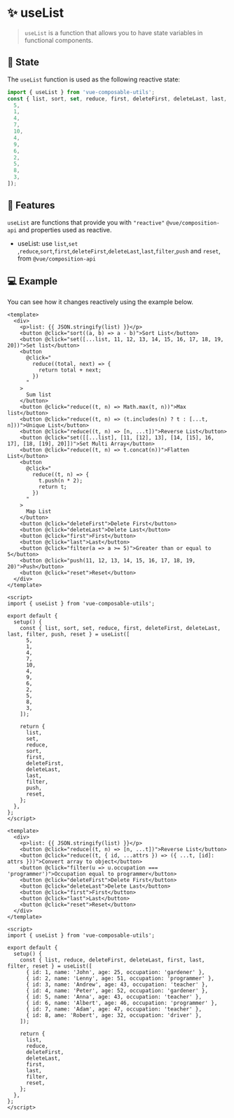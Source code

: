 # :sparkles: useList

> `useList` is a function that allows you to have state variables in functional components.

## :convenience_store: State

The `useList` function is used as the following reactive state:

```js
import { useList } from 'vue-composable-utils';
const { list, sort, set, reduce, first, deleteFirst, deleteLast, last, filter, push, reset } = useList([
  5,
  1,
  4,
  7,
  10,
  4,
  9,
  6,
  2,
  5,
  8,
  3,
]);
```

## :rocket: Features

`useList` are functions that provide you with `"reactive"` `@vue/composition-api` and properties used as reactive.

- useList: use `list`,`set` ,`reduce`,`sort`,`first`,`deleteFirst`,`deleteLast`,`last`,`filter`,`push` and `reset`, from `@vue/composition-api`

## :computer: Example

You can see how it changes reactively using the example below.

<List />

```vue
<template>
  <div>
    <p>list: {{ JSON.stringify(list) }}</p>
    <button @click="sort((a, b) => a - b)">Sort List</button>
    <button @click="set([...list, 11, 12, 13, 14, 15, 16, 17, 18, 19, 20])">Set list</button>
    <button
      @click="
        reduce((total, next) => {
          return total + next;
        })
      "
    >
      Sum list
    </button>
    <button @click="reduce((t, n) => Math.max(t, n))">Max list</button>
    <button @click="reduce((t, n) => (t.includes(n) ? t : [...t, n]))">Unique List</button>
    <button @click="reduce((t, n) => [n, ...t])">Reverse List</button>
    <button @click="set([[...list], [11, [12], 13], [14, [15], 16, 17], [18, [19], 20]])">Set Multi Array</button>
    <button @click="reduce((t, n) => t.concat(n))">Flatten List</button>
    <button
      @click="
        reduce((t, n) => {
          t.push(n * 2);
          return t;
        })
      "
    >
      Map List
    </button>
    <button @click="deleteFirst">Delete First</button>
    <button @click="deleteLast">Delete Last</button>
    <button @click="first">First</button>
    <button @click="last">Last</button>
    <button @click="filter(a => a >= 5)">Greater than or equal to 5</button>
    <button @click="push(11, 12, 13, 14, 15, 16, 17, 18, 19, 20)">Push</button>
    <button @click="reset">Reset</button>
  </div>
</template>

<script>
import { useList } from 'vue-composable-utils';

export default {
  setup() {
    const { list, sort, set, reduce, first, deleteFirst, deleteLast, last, filter, push, reset } = useList([
      5,
      1,
      4,
      7,
      10,
      4,
      9,
      6,
      2,
      5,
      8,
      3,
    ]);

    return {
      list,
      set,
      reduce,
      sort,
      first,
      deleteFirst,
      deleteLast,
      last,
      filter,
      push,
      reset,
    };
  },
};
</script>
```

```vue
<template>
  <div>
    <p>list: {{ JSON.stringify(list) }}</p>
    <button @click="reduce((t, n) => [n, ...t])">Reverse List</button>
    <button @click="reduce((t, { id, ...attrs }) => ({ ...t, [id]: attrs }))">Convert array to object</button>
    <button @click="filter(u => u.occupation === 'programmer')">Occupation equal to programmer</button>
    <button @click="deleteFirst">Delete First</button>
    <button @click="deleteLast">Delete Last</button>
    <button @click="first">First</button>
    <button @click="last">Last</button>
    <button @click="reset">Reset</button>
  </div>
</template>

<script>
import { useList } from 'vue-composable-utils';

export default {
  setup() {
    const { list, reduce, deleteFirst, deleteLast, first, last, filter, reset } = useList([
      { id: 1, name: 'John', age: 25, occupation: 'gardener' },
      { id: 2, name: 'Lenny', age: 51, occupation: 'programmer' },
      { id: 3, name: 'Andrew', age: 43, occupation: 'teacher' },
      { id: 4, name: 'Peter', age: 52, occupation: 'gardener' },
      { id: 5, name: 'Anna', age: 43, occupation: 'teacher' },
      { id: 6, name: 'Albert', age: 46, occupation: 'programmer' },
      { id: 7, name: 'Adam', age: 47, occupation: 'teacher' },
      { id: 8, ame: 'Robert', age: 32, occupation: 'driver' },
    ]);

    return {
      list,
      reduce,
      deleteFirst,
      deleteLast,
      first,
      last,
      filter,
      reset,
    };
  },
};
</script>
```

<ToggleDarkMode/>
